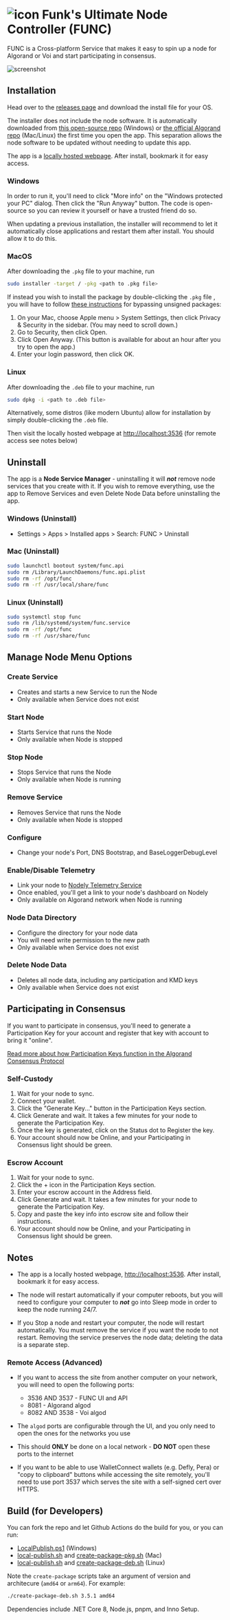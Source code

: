 # ![icon](assets/icon.png) Funk's Ultimate Node Controller (FUNC)

FUNC is a Cross-platform Service that makes it easy to spin up a node for Algorand or Voi and start participating in consensus.

![screenshot](assets/screenshot.png)

## Installation

Head over to the [releases page](https://github.com/GalaxyPay/func/releases) and download the install file for your OS.

The installer does not include the node software. It is automatically downloaded from [this open-source repo](https://github.com/GalaxyPay/go-algo-win) (Windows) or [the official Algorand repo](https://github.com/algorand/go-algorand) (Mac/Linux) the first time you open the app. This separation allows the node software to be updated without needing to update this app.

The app is a [locally hosted webpage](http://localhost:3536). After install, bookmark it for easy access.

### Windows

In order to run it, you'll need to click "More info" on the "Windows protected your PC" dialog.
Then click the "Run Anyway" button.
The code is open-source so you can review it yourself or have a trusted friend do so.

When updating a previous installation, the installer will recommend to let it automatically close applications and restart them after install. You should allow it to do this.

### MacOS

After downloading the `.pkg` file to your machine, run

```sh
sudo installer -target / -pkg <path to .pkg file>
```

If instead you wish to install the package by double-clicking the `.pkg` file , you will have to follow [these instructions](https://support.apple.com/guide/mac-help/apple-cant-check-app-for-malicious-software-mchleab3a043/mac) for bypassing unsigned packages:

1. On your Mac, choose Apple menu > System Settings, then click Privacy & Security in the sidebar. (You may need to scroll down.)
2. Go to Security, then click Open.
3. Click Open Anyway. (This button is available for about an hour after you try to open the app.)
4. Enter your login password, then click OK.

### Linux

After downloading the `.deb` file to your machine, run

```sh
sudo dpkg -i <path to .deb file>
```

Alternatively, some distros (like modern Ubuntu) allow for installation by simply double-clicking the `.deb` file.

Then visit the locally hosted webpage at <http://localhost:3536> (for remote access see notes below)

## Uninstall

The app is a **Node Service Manager** - uninstalling it will **_not_** remove node services that you create with it. If you wish to remove everything, use the app to Remove Services and even Delete Node Data before uninstalling the app.

### Windows (Uninstall)

- Settings > Apps > Installed apps > Search: FUNC > Uninstall

### Mac (Uninstall)

```sh
sudo launchctl bootout system/func.api
sudo rm /Library/LaunchDaemons/func.api.plist
sudo rm -rf /opt/func
sudo rm -rf /usr/local/share/func
```

### Linux (Uninstall)

```sh
sudo systemctl stop func
sudo rm /lib/systemd/system/func.service
sudo rm -rf /opt/func
sudo rm -rf /usr/share/func
```

## Manage Node Menu Options

### Create Service

- Creates and starts a new Service to run the Node
- Only available when Service does not exist

### Start Node

- Starts Service that runs the Node
- Only available when Node is stopped

### Stop Node

- Stops Service that runs the Node
- Only available when Node is running

### Remove Service

- Removes Service that runs the Node
- Only available when Node is stopped

### Configure

- Change your node's Port, DNS Bootstrap, and BaseLoggerDebugLevel

### Enable/Disable Telemetry

- Link your node to [Nodely Telemetry Service](https://nodely.io/docs/telemetry/quickstart/)
- Once enabled, you'll get a link to your node's dashboard on Nodely
- Only available on Algorand network when Node is running

### Node Data Directory

- Configure the directory for your node data
- You will need write permission to the new path
- Only available when Service does not exist

### Delete Node Data

- Deletes all node data, including any participation and KMD keys
- Only available when Service does not exist

## Participating in Consensus

If you want to participate in consensus, you'll need to generate a Participation Key for your account and register that key with account to bring it "online".

[Read more about how Participation Keys function in the Algorand Consensus Protocol](https://developer.algorand.org/docs/get-details/algorand_consensus/#participation-keys)

### Self-Custody

1. Wait for your node to sync.
2. Connect your wallet.
3. Click the "Generate Key..." button in the Participation Keys section.
4. Click Generate and wait. It takes a few minutes for your node to generate the Participation Key.
5. Once the key is generated, click on the Status dot to Register the key.
6. Your account should now be Online, and your Participating in Consensus light should be green.

### Escrow Account

1. Wait for your node to sync.
2. Click the + icon in the Participation Keys section.
3. Enter your escrow account in the Address field.
4. Click Generate and wait. It takes a few minutes for your node to generate the Participation Key.
5. Copy and paste the key info into escrow site and follow their instructions.
6. Your account should now be Online, and your Participating in Consensus light should be green.

## Notes

- The app is a locally hosted webpage, <http://localhost:3536>. After install, bookmark it for easy access.

- The node will restart automatically if your computer reboots, but you will need to configure your computer to **_not_** go into Sleep mode in order to keep the node running 24/7.

- If you Stop a node and restart your computer, the node will restart automatically. You must remove the service if you want the node to not restart. Removing the service preserves the node data; deleting the data is a separate step.

### Remote Access (Advanced)

- If you want to access the site from another computer on your network, you will need to open the following ports:

  - 3536 AND 3537 - FUNC UI and API
  - 8081 - Algorand algod
  - 8082 AND 3538 - Voi algod

- The `algod` ports are configurable through the UI, and you only need to open the ones for the networks you use

- This should **ONLY** be done on a local network - **DO NOT** open these ports to the internet

- If you want to be able to use WalletConnect wallets (e.g. Defly, Pera) or "copy to clipboard" buttons while accessing the site remotely, you'll need to use port 3537 which serves the site with a self-signed cert over HTTPS.

## Build (for Developers)

You can fork the repo and let Github Actions do the build for you, or you can run:

- [LocalPublish.ps1](LocalPublish.ps1) (Windows)
- [local-publish.sh](local-publish.sh) and [create-package-pkg.sh](create-package-pkg.sh) (Mac)
- [local-publish.sh](local-publish.sh) and [create-package-deb.sh](create-package-deb.sh) (Linux)

Note the `create-package` scripts take an argument of version and architecure (`amd64` or `arm64`). For example:

```sh
./create-package-deb.sh 3.5.1 amd64
```

Dependencies include .NET Core 8, Node.js, pnpm, and Inno Setup.
